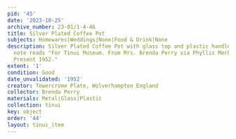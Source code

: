 ```yaml
---
pid: '45'
date: '2023-10-25'
archive_number: 23-01/1-4-46
title: Silver Plated Coffee Pot
subjects: Homewares|Weddings|None|Food & Drink|None
description: Silver Plated Coffee Pot with glass top and plastic handle. Attached
  note reads "For Tinui Museum. From Mrs. Brenda Perry via Phyllis Merkle. Wedding
  Present 1952."
extent: '1'
condition: Good
date_unvalidated: '1952'
creator: Towercrome Plate, Wolverhampton England
collector: Brenda Perry
materials: Metal|Glass|Plastic
collection: tinui
key: object
order: '44'
layout: tinui_item
---
```

